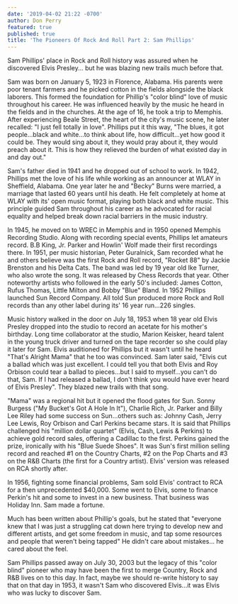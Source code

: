 ```yaml
---
date: '2019-04-02 21:22 -0700'
author: Don Perry
featured: true
published: true
title: 'The Pioneers Of Rock And Roll Part 2: Sam Phillips'
---
```

Sam Phillips' place in Rock and Roll history was assured when he discovered Elvis Presley... but he was blazing new trails much before that.  

Sam was born on January 5, 1923 in Florence, Alabama.  His parents were poor tenant farmers and he picked cotton in the fields alongside the black laborers.  This formed the foundation for Phillip's "color blind" love of music throughout his career.  He was influenced heavily by the music he heard in the fields and in the churches.  At the age of 16, he took a trip to Memphis.  After experiencing Beale Street, the heart of the city's music scene, he later recalled: "I just fell totally in love".  Phillips put it this way, "The blues, it got people...black and white...to think about life, how difficult...yet how good it could be.  They would sing about it, they would pray about it, they would preach about it.  This is how they relieved the burden of what existed day in and day out."

Sam's father died in 1941 and he dropped out of school to work.  In 1942, Phillips met the love of his life while working as an announcer at WLAY in Sheffield, Alabama.  One year later he and "Becky" Burns were married, a marriage that lasted 60 years until his death.  He felt completely at home at WLAY with its' open music format, playing both black and white music.  This principle guided Sam throughout his career as he advocated for racial equality and helped break down racial barriers in the music industry.  

In 1945, he moved on to WREC in Memphis and in 1950 opened Memphis Recording Studio.  Along with recording special events, Phillips let amateurs record.  B.B King, Jr. Parker and Howlin' Wolf made their first recordings there.  In 1951, per music historian, Peter Guralnick, Sam recorded what he and others believe was the first Rock and Roll record, "Rocket 88" by Jackie Brenston and his Delta Cats. The band was led by 19 year old Ike Turner, who also wrote the song. It was released by Chess Records that year.  Other noteworthy artists who followed in the early 50's included: James Cotton, Rufus Thomas, Little Milton and Bobby "Blue" Bland.  In 1952 Phillips launched Sun Record Company.  All told Sun produced more Rock and Roll records than any other label during its' 16 year run...226 singles.

Music history walked in the door on July 18, 1953 when 18 year old Elvis Presley dropped into the studio to record an acetate for his mother's birthday.  Long time collaborator at the studio, Marion Keisker, heard talent in the young truck driver and turned on the tape recorder so she could play it later for Sam.  Elvis auditioned for Phillips but it wasn't until he heard "That's Alright Mama" that he too was convinced.  Sam later said, "Elvis cut a ballad which was just excellent.  I could tell you that both Elvis and Roy Orbison could tear a ballad to pieces...but I said to myself...you can't do that, Sam.  If I had released a ballad, I don't think you would have ever heard of Elvis Presley".  They blazed new trails with that song.

"Mama" was a regional hit but it opened the flood gates for Sun.  Sonny Burgess ("My Bucket's Got A Hole In It"), Charlie Rich, Jr. Parker and Billy Lee Riley had some success on Sun...others such as: Johnny Cash, Jerry Lee Lewis, Roy Orbison and Carl Perkins became stars.  It is said that Phillips challenged his "million dollar quartet" (Elvis, Cash, Lewis & Perkins) to achieve gold record sales, offering a Cadillac to the first.  Perkins gained the prize, ironically with his "Blue Suede Shoes".  It was Sun's first million selling record and reached #1 on the Country Charts, #2 on the Pop Charts and #3 on the R&B Charts (the first for a Country artist).  Elvis' version was released on RCA shortly after.

In 1956, fighting some financial problems, Sam sold Elvis' contract to RCA for a then unprecedented  $40,000.  Some went to Elvis, some to finance Perkin's hit and some to invest in a new business.  That business was Holiday Inn.  Sam made a fortune.

Much has been written about Phillip's goals, but he stated that "everyone knew that I was just a struggling cat down here trying to develop new and different artists, and get some freedom in music, and tap some resources and people that weren't being tapped"  He didn't care about mistakes... he cared about the feel.

Sam Phillips passed away on July 30, 2003 but the legacy of this "color blind" pioneer who may have been the first to merge Country, Rock and R&B lives on to this day.  In fact, maybe we should re-write history to say that on that day in 1953, it wasn't Sam who discovered Elvis...it was Elvis who was lucky to discover Sam.


